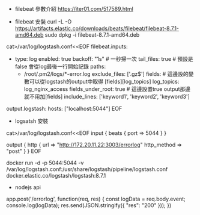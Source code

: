 
* filebeat 參數介紹
https://iter01.com/517589.html

* filebeat 安裝
curl -L -O https://artifacts.elastic.co/downloads/beats/filebeat/filebeat-8.7.1-amd64.deb
sudo dpkg -i filebeat-8.7.1-amd64.deb

cat>/var/log/logstash.conf<<EOF
filebeat.inputs:
- type: log
  enabled: true
  backoff: "1s"             # 一秒掃一次
  tail_files: true         # 預設是false 會從log最後一行開始記錄
  paths:
    - /root/.pm2/logs/*-error.log
  exclude_files: ['\.gz$']
  fields:                   # 這邊設的變數可以從logstash的output中取得 [fields][log_topics]
    log_topics: log_nginx_access
  fields_under_root: true   # 這邊設置true output那邊就不用加[fields]
  include_lines: ['keyword1', 'keyword2', 'keyword3']

output.logstash:
  hosts: ["localhost:5044"]
EOF

* logsatsh 安裝

cat>/var/log/logstash.conf<<EOF
input {
  beats {
    port => 5044
  }
}

output {
  http {
    url => "http://172.20.11.22:3003/errorlog"
    http_method => "post"
  }
}
EOF

docker run -d -p 5044:5044 -v /var/log/logstash.conf:/usr/share/logstash/pipeline/logstash.conf docker.elastic.co/logstash/logstash:8.7.1


* nodejs api 

app.post('/errorlog', function(req, res) {
    const logData = req.body.event;
    console.log(logData);
    res.send(JSON.stringify({
        "res": "200"
    }));
})